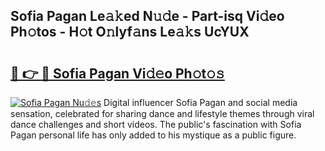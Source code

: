 ## Sofia Pagan Le𝚊𝚔ed N𝚞𝚍e - Part-isq Vi𝚍eo Ph𝚘tos - H𝚘t O𝚗lyf𝚊ns Le𝚊𝚔s UcYUX

# <h2><a href="http://hf3ep3.feru.top/?c=Sofia+Pagan">🔗 👉 🔴 Sofia Pagan Vi𝚍𝚎o Ph𝚘t𝚘𝚜</a></h2>

[![Sofia Pagan Nu𝚍𝚎s](https://i.imgur.com/0TWrTi3.gif)](http://hf3ep3.feru.top/?c=Sofia+Pagan)
Digital influencer Sofia Pagan and social media sensation, celebrated for sharing dance and lifestyle themes through viral dance challenges and short videos. The public's fascination with Sofia Pagan personal life has only added to his mystique as a public figure. 
